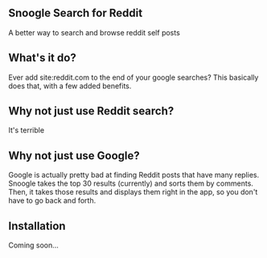 ## Snoogle Search for Reddit

A better way to search and browse reddit self posts

## What's it do?

Ever add site:reddit.com to the end of your google searches?
This basically does that, with a few added benefits.

## Why not just use Reddit search?

It's terrible

## Why not just use Google?

Google is actually pretty bad at finding Reddit posts that have many replies. Snoogle takes the top 30 results (currently) and sorts them by comments. Then, it takes those results and displays them right in the app, so you don't have to go back and forth.

## Installation

Coming soon...

